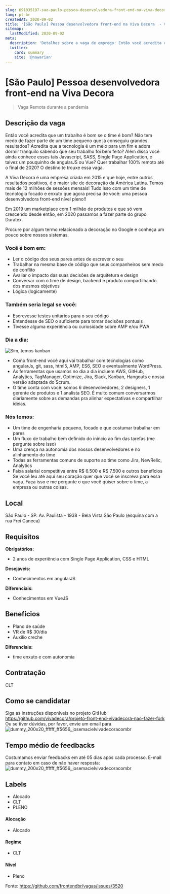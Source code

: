 ```yaml
---
slug: 691035197-sao-paulo-pessoa-desenvolvedora-front-end-na-viva-decora
lang: pt-br
createdAt: 2020-09-02
title: '[São Paulo] Pessoa desenvolvedora front-end na Viva Decora  - Vaga de Emprego'
sitemap:
  lastModified: 2020-09-02
meta:
  description: 'Detalhes sobre a vaga de emprego: Então você acredita que um trabalho é bom se o time é bom? Não tem medo de fazer parte de um time pequeno que já conseguiu grandes resultados? Acredita que a tecnologia é um meio para um fim e adora dormir tranquilo sabendo que seu trabalho foi bem feito? Além disso você ainda conhece esses tais Javascript, SASS, Single Page Application, e talvez um pouquinho de angularJS ou Vue? Quer trabalhar 100% remoto até o final de 2020? O destino te trouxe essa vaga. A Viva Decora é uma empresa criada em 2015 e que hoje, entre outros resultados positivos, é o maior site de decoração da América Latina. Temos mais de 12 milhões de sessões mensais! Tudo isso com um time de tecnologia focado e enxuto que agora precisa de você: uma pessoa desenvolvedora front-end nível pleno!! Em 2019 um marketplace com 1 milhão de produtos e que só vem crescendo desde então, em 2020 passamos a fazer parte do grupo Duratex. Procure por algum termo relacionado a decoração no Google e conheça um pouco sobre nossos sistemas.'
  twitter:
    card: summary
    site: '@nawarian'
---
```


# [São Paulo] Pessoa desenvolvedora front-end na Viva Decora 

> Vaga Remota durante a pandemia

## Descrição da vaga

Então você acredita que um trabalho é bom se o time é bom? Não tem medo de fazer parte de um time pequeno que já conseguiu grandes resultados? Acredita que a tecnologia é um meio para um fim e adora dormir tranquilo sabendo que seu trabalho foi bem feito? Além disso você ainda conhece esses tais Javascript, SASS, Single Page Application, e talvez um pouquinho de angularJS ou Vue? Quer trabalhar 100% remoto até o final de 2020? O destino te trouxe essa vaga.

A Viva Decora é uma empresa criada em 2015 e que hoje, entre outros resultados positivos, é o maior site de decoração da América Latina. Temos mais de 12 milhões de sessões mensais! Tudo isso com um time de tecnologia focado e enxuto que agora precisa de você: uma pessoa desenvolvedora front-end nível pleno!!

Em 2019 um marketplace com 1 milhão de produtos e que só vem crescendo desde então, em 2020 passamos a fazer parte do grupo Duratex.

Procure por algum termo relacionado a decoração no Google e conheça um pouco sobre nossos sistemas.

### Você é bom em:

* Ler o código dos seus pares antes de escrever o seu
* Trabalhar na mesma base de código que seus companheiros sem medo de conflito
* Avaliar o impacto das suas decisões de arquitetura e design
* Conversar com o time de design, backend e produto compartilhando dos mesmos objetivos
* Lógica (logicamente)

### Também seria legal se você:
* Escrevesse testes unitários para o seu código
* Entendesse de SEO o suficiente para tomar decisões pontuais 
* Tivesse alguma experiência ou curiosidade sobre AMP e/ou PWA 

### Dia a dia:

![Sim, temos kanban](https://cdn.startupi.com.br/wp-content/uploads/2017/06/Daily-1.jpg)

* Como front-end você aqui vai trabalhar com tecnologias como angularJs, git, sass, html5, AMP, ES6, SEO e eventualmente WordPress.
* As ferramentas que usamos no dia a dia incluem AWS, GitHub, Analytics, TagManager, Optimize, Jira, Slack, Kanban, Hangouts e nossa versão adaptada do Scrum.
* O time conta com você: somos 6 desenvolvedores, 2 designers, 1 gerente de produtos e 1 analista SEO. É muito comum conversarmos diariamente sobre as demandas pra alinhar expectativas e compartilhar ideias.

### Nós temos:
* Um time de engenharia pequeno, focado e que costumar trabalhar em pares
* Um fluxo de trabalho bem definido do iníncio ao fim das tarefas (me pergunte sobre isso)
* Uma crença na autonomia dos nossos desenvolvedores e no alinhamento do time
* Todas as ferramentas comuns de suporte ao time como Jira, NewRelic, Analytics
* Faixa salarial competitiva entre R$ 6.500 e R$ 7.500 e outros benefícios
Se você leu até aqui seu coração quer que você se inscreva para essa vaga.
Faça isso e me pergunte o que você quiser sobre o time, a empresa ou outras coisas.

## Local

São Paulo - SP.
Av. Paulista - 1938 - Bela Vista São Paulo (esquina com a rua Frei Caneca)

## Requisitos

**Obrigatórios:**
- 2 anos de experiência com Single Page Application, CSS e HTML

**Desejáveis:**
- Conhecimentos em angularJS

**Diferenciais:**
- Conhecimentos em VueJS

## Benefícios

- Plano de saúde
- VR de R$ 30/dia
- Auxílio creche

**Diferenciais:**
- time enxuto e com autonomia

## Contratação

CLT

## Como se candidatar

Siga as instruções disponíveis no projeto GitHub https://github.com/vivadecora/projeto-front-end-vivadecora-nao-fazer-fork
Ou se tiver dúvidas, por favor, envie um email para ![dummy_200x20_ffffff_ff5656_josemacielvivadecoracombr](https://user-images.githubusercontent.com/762639/92024161-2a2e9680-ed34-11ea-8125-a8176991f812.png)

## Tempo médio de feedbacks

Costumamos enviar feedbacks em até 05 dias após cada processo.
E-mail para contato em caso de não haver resposta: ![dummy_200x20_ffffff_ff5656_josemacielvivadecoracombr](https://user-images.githubusercontent.com/762639/92024161-2a2e9680-ed34-11ea-8125-a8176991f812.png)

## Labels

* Alocado
* CLT
* PLENO

#### Alocação
- Alocado

#### Regime
- CLT

#### Nível
- Pleno

Fonte: https://github.com/frontendbr/vagas/issues/3520